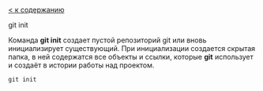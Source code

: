 [< к содержанию][def]

git init

Команда **git init** создает пустой репозиторий git или вновь инициализирует существующий. При инициализации создается скрытая папка, в ней содержатся все объекты и ссылки, которые **git** использует и создаёт в истории работы над проектом.

```bash=
git init
```

[def]: ./readme.md
